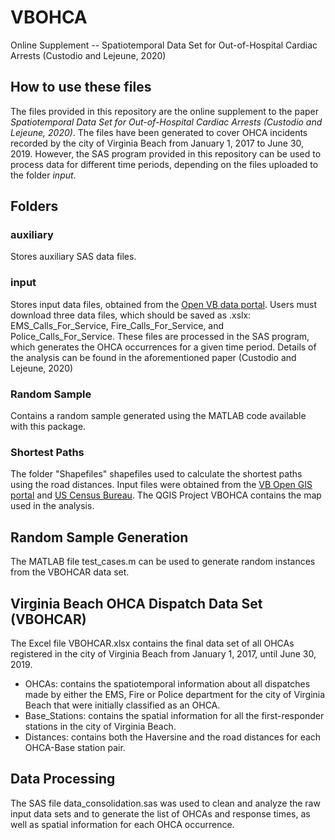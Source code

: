 # VBOHCA
Online Supplement -- Spatiotemporal Data Set for Out-of-Hospital Cardiac Arrests (Custodio and Lejeune, 2020)

## How to use these files
The files provided in this repository are the online supplement to the paper *Spatiotemporal Data Set for Out-of-Hospital Cardiac Arrests (Custodio and Lejeune, 2020)*. The files have been generated to cover OHCA incidents recorded by the city of Virginia Beach from January 1, 2017 to June 30, 2019. However, the SAS program provided in this repository can be used to process data for different time periods, depending on the files uploaded to the folder *input*.

## Folders
### auxiliary
Stores auxiliary SAS data files.
### input
Stores input data files, obtained from the [Open VB data portal](https://data.vbgov.com/). Users must download three data files, which should be saved as .xslx: EMS_Calls_For_Service, Fire_Calls_For_Service, and Police_Calls_For_Service. These files are processed in the SAS program, which generates the OHCA occurrences for a given time period. Details of the analysis can be found in the aforementioned paper (Custodio and Lejeune, 2020)

### Random Sample
Contains a random sample generated using the MATLAB code available with this package.
### Shortest Paths
The folder "Shapefiles" shapefiles used to calculate the shortest paths using the road distances. Input files were obtained from the [VB Open GIS portal](https://gis.data.vbgov.com/) and [US Census Bureau](https://data.gov/organization/census-gov/). The QGIS Project VBOHCA contains the map used in the analysis.

## Random Sample Generation
The MATLAB file test_cases.m can be used to generate random instances from the VBOHCAR data set.

## Virginia Beach OHCA Dispatch Data Set (VBOHCAR)
The Excel file VBOHCAR.xlsx contains the final data set of all OHCAs registered in the city of Virginia Beach from January 1, 2017, until June 30, 2019. 
- OHCAs: contains the spatiotemporal information about all dispatches made by either the EMS, Fire or Police department for the city of Virginia Beach that were initially classified as an OHCA.
- Base_Stations: contains the spatial information for all the first-responder stations in the city of Virginia Beach.
- Distances: contains both the Haversine and the road distances for each OHCA-Base station pair.

## Data Processing
The SAS file data_consolidation.sas was used to clean and analyze the raw input data sets and to generate the list of OHCAs and response times, as well as spatial information for each OHCA occurrence.




